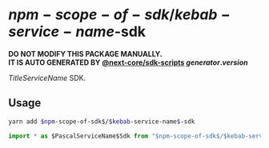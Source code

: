 # $npm-scope-of-sdk$/$kebab-service-name$-sdk

**DO NOT MODIFY THIS PACKAGE MANUALLY.**  
**IT IS AUTO GENERATED BY [@next-core/sdk-scripts] $generator.version$**

$Title Service Name$ SDK.

## Usage

```bash
yarn add $npm-scope-of-sdk$/$kebab-service-name$-sdk
```

```ts
import * as $PascalServiceName$Sdk from "$npm-scope-of-sdk$/$kebab-service-name$-sdk";
```

[@next-core/sdk-scripts]: https://github.com/easyops-cn/next-core/tree/master/packages/sdk-scripts

